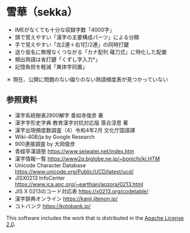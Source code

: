 # 雪華（sekka）

- IMEがなくても十分な収録字数「4000字」
- 頭で覚えやすい「漢字の主要構成パーツ」による分類
- 手で覚えやすい「左2連＋右1打/2連」の同時打鍵
- 送り仮名に無理なくつながる「カナ配列 薙刀式」に特化した配置
- 頻出熟語は省打鍵「くずし字入力*」
- 記憶負担を軽減「異体字同置」

＊ 現在、公開に問題のない偏りのない熟語頻度表が見つかっていない

## 参照資料
- 漢字系統樹表2800解字 善如寺俊彦 著
- 漢字字形史字典 教育漢字対抗対応版 落合淳思 著
- 漢字出現頻度数調査（4）令和4年2月 文化庁国語課
- Wiki-40B/ja by Google Research
- 900連接調査 by 大岡俊彦
- 青蛙亭漢語塾 https://www.seiwatei.net/index.htm
- 漢字情報一覧 https://www2q.biglobe.ne.jp/~bonichi/kj.HTM
- Unicode Character Database https://www.unicode.org/Public/UCD/latest/ucd/
- JISX0213 InfoCenter https://www.jca.apc.org/~earthian/aozora/0213.html
- JIS X 0213のコード対応表 https://x0213.org/codetable/
- 漢字辞典オンライン https://kanji.jitenon.jp/
- コトバンク https://kotobank.jp/

This software includes the work that is distributed in the [Apache License 2.0](http://www.apache.org/licenses/LICENSE-2.0).
